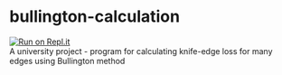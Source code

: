 # bullington-calculation
[![Run on Repl.it](https://repl.it/badge/github/Tomaszu97/bullington-calculation)](https://repl.it/github/Tomaszu97/bullington-calculation)  
A university project - program for calculating knife-edge loss for many edges using Bullington method
